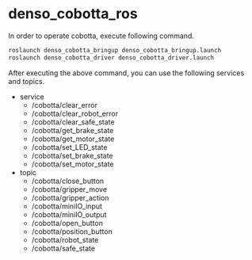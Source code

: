 # denso_cobotta_ros

In order to operate cobotta, execute following command.

```sh
roslaunch denso_cobotta_bringup denso_cobotta_bringup.launch
roslaunch denso_cobotta_driver denso_cobotta_driver.launch
```

After executing the above command, you can use the following services and topics.

- service
  - /cobotta/clear_error
  - /cobotta/clear_robot_error
  - /cobotta/clear_safe_state
  - /cobotta/get_brake_state
  - /cobotta/get_motor_state
  - /cobotta/set_LED_state
  - /cobotta/set_brake_state
  - /cobotta/set_motor_state
- topic
  - /cobotta/close_button
  - /cobotta/gripper_move
  - /cobotta/gripper_action
  - /cobotta/miniIO_input
  - /cobotta/miniIO_output
  - /cobotta/open_button
  - /cobotta/position_button
  - /cobotta/robot_state
  - /cobotta/safe_state
